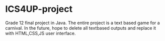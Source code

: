 # ICS4UP-project
Grade 12 final project in Java.  The entire project is a text based game for a carnival.  In the future, hope to delete all textbased outputs and replace it with HTML,CSS,JS user interface.
